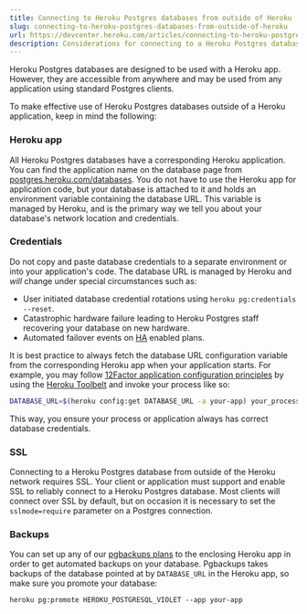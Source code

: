 ```yaml
---
title: Connecting to Heroku Postgres databases from outside of Heroku
slug: connecting-to-heroku-postgres-databases-from-outside-of-heroku
url: https://devcenter.heroku.com/articles/connecting-to-heroku-postgres-databases-from-outside-of-heroku
description: Considerations for connecting to a Heroku Postgres database from outside of Heroku, including SSL and credential details.
---
```


Heroku Postgres databases are designed to be used with a Heroku app. However, they are accessible from anywhere and may be used from any application using standard Postgres clients.

To make effective use of Heroku Postgres databases outside of a Heroku application, keep in mind the following:

### Heroku app

All Heroku Postgres databases have a corresponding Heroku application. You can find the application name on the database page from [postgres.heroku.com/databases](https://postgres.heroku.com/databases). You do not have to use the Heroku app for application code, but your database is attached to it and holds an environment variable containing the database URL. This variable is managed by Heroku, and is the primary way we tell you about your database's network location and credentials.

### Credentials

Do not copy and paste database credentials to a separate environment or into your application's code. The database URL is managed by Heroku and _will_ change under special circumstances such as:

* User initiated database credential rotations using `heroku pg:credentials --reset`.
* Catastrophic hardware failure leading to Heroku Postgres staff recovering your database on new hardware.
* Automated failover events on [HA](https://devcenter.heroku.com/articles/heroku-postgres-ha) enabled plans.

It is best practice to always fetch the database URL configuration variable from the corresponding Heroku app when your application starts. For example, you may follow [12Factor application configuration principles](https://devcenter.heroku.com/articles/development-configuration#configuration) by using the [Heroku Toolbelt](https://toolbelt.heroku.com) and invoke your process like so:

```bash
DATABASE_URL=$(heroku config:get DATABASE_URL -a your-app) your_process
```

This way, you ensure your process or application always has correct database credentials.

### SSL

Connecting to a Heroku Postgres database from outside of the Heroku network requires SSL. Your client or application must support and enable SSL to reliably connect to a Heroku Postgres database. Most clients will connect over SSL by default, but on occasion it is necessary to set the `sslmode=require` parameter on a Postgres connection.

### Backups

You can set up any of our [pgbackups plans](https://addons.heroku.com/pgbackups) to the enclosing Heroku app in order to get automated backups on your database. Pgbackups takes backups of the database pointed at by `DATABASE_URL` in the Heroku app, so make sure you promote your database:

```
heroku pg:promote HEROKU_POSTGRESQL_VIOLET --app your-app
```

